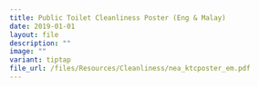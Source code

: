 ```yaml
---
title: Public Toilet Cleanliness Poster (Eng & Malay)
date: 2019-01-01
layout: file
description: ""
image: ""
variant: tiptap
file_url: /files/Resources/Cleanliness/nea_ktcposter_em.pdf
---
```

